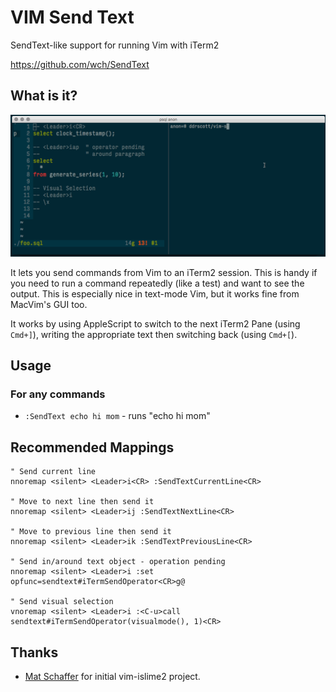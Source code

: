 # VIM Send Text

SendText-like support for running Vim with iTerm2

https://github.com/wch/SendText

## What is it?

<img src='https://raw.githubusercontent.com/ddrscott/vim-islime2/gh-pages/demo.gif'/>

It lets you send commands from Vim to an iTerm2 session. This is handy if you
need to run a command repeatedly (like a test) and want to see the output. This
is especially nice in text-mode Vim, but it works fine from MacVim's GUI too.

It works by using AppleScript to switch to the next iTerm2 Pane (using `Cmd+]`),
writing the appropriate text then switching back (using `Cmd+[`).


## Usage

### For any commands

* `:SendText echo hi mom` - runs "echo hi mom"

## Recommended Mappings

```vim
" Send current line
nnoremap <silent> <Leader>i<CR> :SendTextCurrentLine<CR>

" Move to next line then send it
nnoremap <silent> <Leader>ij :SendTextNextLine<CR>

" Move to previous line then send it
nnoremap <silent> <Leader>ik :SendTextPreviousLine<CR>

" Send in/around text object - operation pending
nnoremap <silent> <Leader>i :set opfunc=sendtext#iTermSendOperator<CR>g@

" Send visual selection
vnoremap <silent> <Leader>i :<C-u>call sendtext#iTermSendOperator(visualmode(), 1)<CR>
```

## Thanks

* [Mat Schaffer](https://github.com/matschaffer/vim-islime2) for initial vim-islime2 project.
